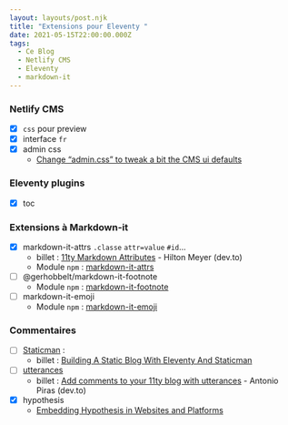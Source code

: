 ```yaml
---
layout: layouts/post.njk
title: "Extensions pour Eleventy "
date: 2021-05-15T22:00:00.000Z
tags:
  - Ce Blog
  - Netlify CMS
  - Eleventy
  - markdown-it
---
```

### Netlify CMS

- [x] `css` pour preview
- [x] interface `fr`
- [x] admin css
  - [Change “admin.css” to tweak a bit the CMS ui defaults](https://answers.netlify.com/t/change-admin-css-to-tweak-a-bit-the-cms-ui-defaults/17835)

### Eleventy plugins

- [x] toc

### Extensions à Markdown-it

- [x] markdown-it-attrs `.classe` `attr=value` `#id`...
  - billet : [11ty Markdown Attributes](https://dev.to/iarehilton/11ty-markdown-attributes-2dl3) - Hilton Meyer (dev.to)
  - Module `npm` : [markdown-it-attrs](https://www.npmjs.com/package/markdown-it-attrs)
- [ ] \@gerhobbelt/markdown-it-footnote
  - Module `npm` : [markdown-it-footnote](https://www.npmjs.com/package/@gerhobbelt/markdown-it-footnote)
- [ ] markdown-it-emoji
  - Module `npm` : [markdown-it-emoji](https://www.npmjs.com/package/markdown-it-emoji)

### Commentaires

- [ ] [Staticman](https://staticman.net) : 
  - billet : [Building A Static Blog With Eleventy And Staticman](https://kabardinovd.com/posts/eleventy-staticman)
- [ ] [utterances](https://utteranc.es/)
  - billet : [Add comments to your 11ty blog with utterances](https://dev.to/antopiras89/add-comments-to-your-static-blog-with-utterances-3jao) - Antonio Piras (dev.to)
- [x] hypothesis
  - [Embedding Hypothesis in Websites and Platforms](https://web.hypothes.is/help/embedding-hypothesis-in-websites-and-platforms)